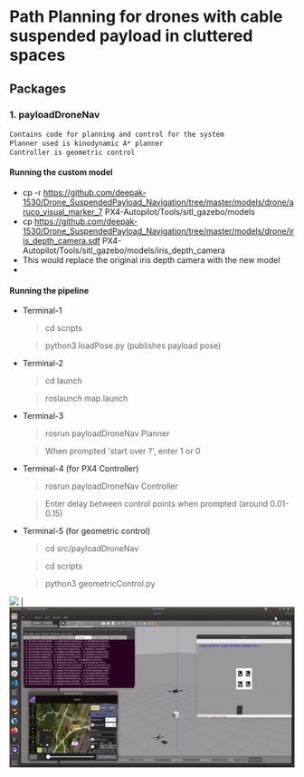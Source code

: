 # Path Planning for drones with cable suspended payload in cluttered spaces


## Packages

### 1. payloadDroneNav
    Contains code for planning and control for the system
    Planner used is kinodynamic A* planner 
    Controller is geometric control

#### Running the custom model
* cp -r https://github.com/deepak-1530/Drone_SuspendedPayload_Navigation/tree/master/models/drone/aruco_visual_marker_7 PX4-Autopilot/Tools/sitl_gazebo/models
* cp https://github.com/deepak-1530/Drone_SuspendedPayload_Navigation/tree/master/models/drone/iris_depth_camera.sdf PX4-Autopilot/Tools/sitl_gazebo/models/iris_depth_camera
* This would replace the original iris depth camera with the new model
* 
#### Running the pipeline
* Terminal-1
    > cd scripts

    > python3 loadPose.py (publishes payload pose)

* Terminal-2
    > cd launch
    
    > roslaunch map.launch 
* Terminal-3
    > rosrun payloadDroneNav Planner

    > When prompted 'start over ?', enter 1 or 0

* Terminal-4 (for PX4 Controller)
    > rosrun payloadDroneNav Controller

    > Enter delay between control points when prompted (around 0.01-0.15)


* Terminal-5 (for geometric control)
    > cd src/payloadDroneNav
    
    > cd scripts
    
    > python3 geometricControl.py


![](payload_avoidance.gif) | ![](payload_state.gif)
